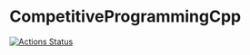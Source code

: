 # CompetitiveProgrammingCpp
 [![Actions Status](https://github.com/mdonaka/CompetitiveProgrammingCpp/workflows/verify/badge.svg)](https://github.com/mdonaka/CompetitiveProgrammingCpp/actions)
